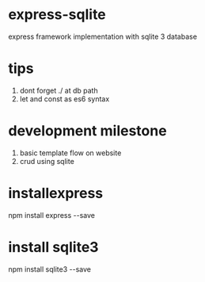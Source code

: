 # express-sqlite
express framework implementation with sqlite 3 database

# tips
1. dont forget ./ at db path
2. let and const as es6 syntax

# development milestone
1. basic template flow on website
2. crud using sqlite

# installexpress
npm install express --save

# install sqlite3
npm install sqlite3 --save
